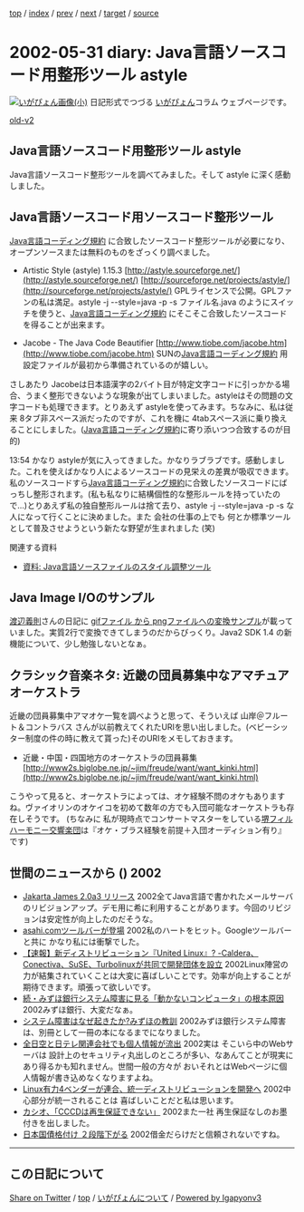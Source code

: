 [top](../index.html) 
 / [index](index.html) 
 / [prev](ig020530.html) 
 / [next](ig020604.html) 
 / [target](https://igapyon.github.io/diary/2002/ig020531.html) 
 / [source](https://github.com/igapyon/diary/blob/gh-pages/2002/ig020531.src.md) 

2002-05-31 diary: Java言語ソースコード用整形ツール astyle
=====================================================================================================
[![いがぴょん画像(小)](https://igapyon.github.io/diary/images/iga200306s.jpg "いがぴょん")](https://igapyon.github.io/diary/memo/memoigapyon.html) 日記形式でつづる [いがぴょん](https://igapyon.github.io/diary/memo/memoigapyon.html)コラム ウェブページです。

[old-v2](ig020531-orig.html)

## Java言語ソースコード用整形ツール astyle

Java言語ソースコード整形ツールを調べてみました。そして astyle に深く感動しました。


## Java言語ソースコード用ソースコード整形ツール

[Java言語コーディング規約](http://www.tcct.zaq.ne.jp/ayato/programming/java/codeconv_jp/) に合致したソースコード整形ツールが必要になり、オープンソースまたは無料のものをざっくり調べました。

* Artistic Style (astyle) 1.15.3
  [http://astyle.sourceforge.net/](http://astyle.sourceforge.net/)
  [http://sourceforge.net/projects/astyle/](http://sourceforge.net/projects/astyle/)
  GPLライセンスで公開。GPLファンの私は満足。astyle -j --style=java -p -s ファイル名.java のようにスイッチを使うと、[Java言語コーディング規約](http://www.tcct.zaq.ne.jp/ayato/programming/java/codeconv_jp/) にそこそこ合致したソースコードを得ることが出来ます。
  
* Jacobe - The Java Code Beautifier
  [http://www.tiobe.com/jacobe.htm](http://www.tiobe.com/jacobe.htm)
  SUNの[Java言語コーディング規約](http://www.tcct.zaq.ne.jp/ayato/programming/java/codeconv_jp/) 用設定ファイルが最初から準備されているのが嬉しい。

さしあたり Jacobeは日本語漢字の2バイト目が特定文字コードに引っかかる場合、うまく整形できないような現象が出てしまいました。astyleはその問題の文字コードも処理できます。とりあえず astyleを使ってみます。ちなみに、私は従来 8タブ非スペース派だったのですが、これを機に 4tabスペース派に乗り換えることにしました。([Java言語コーディング規約](http://www.tcct.zaq.ne.jp/ayato/programming/java/codeconv_jp/)に寄り添いつつ合致するのが目的)

13:54 かなり astyleが気に入ってきました。かなりラブラブです。感動しました。これを使えばかなり人によるソースコードの見栄えの差異が吸収できます。私のソースコードすら[Java言語コーディング規約](http://www.tcct.zaq.ne.jp/ayato/programming/java/codeconv_jp/)に合致したソースコードにばっちし整形されます。(私も私なりに結構個性的な整形ルールを持っていたので…)とりあえず私の独自整形ルールは捨て去り、astyle -j --style=java -p -s な人になって行くことに決めました。また 会社の仕事の上でも 何とか標準ツールとして普及させようという新たな野望が生まれました
(笑)

関連する資料

* [資料: Java言語ソースファイルのスタイル調整ツール](../memo/memojavastyle.html)

## Java Image I/Oのサンプル

[渡辺義則](http://d.hatena.ne.jp/a-san/)さんの日記に [gifファイル から pngファイルへの変換サンプル](http://www.hcn.zaq.ne.jp/no-ji/reseach/20020530.htm)が載っていました。実質2行で変換できてしまうのだからびっくり。Java2 SDK 1.4 の新機能について、少し勉強しないとなぁ。

## クラシック音楽ネタ: 近畿の団員募集中なアマチュアオーケストラ

近畿の団員募集中アマオケ一覧を調べようと思って、そういえば 山岸＠フルート＆コントラバス さんが以前教えてくれたURIを思い出しました。(ベビーシッター制度の件の時に教えて貰った)そのURIをメモしておきます。

* 近畿・中国・四国地方のオーケストラの団員募集
  [http://www2s.biglobe.ne.jp/~jim/freude/want/want_kinki.html](http://www2s.biglobe.ne.jp/~jim/freude/want/want_kinki.html)

こうやって見ると、オーケストラによっては、オケ経験不問のオケもありますね。ヴァイオリンのオケイコを初めて数年の方でも入団可能なオーケストラも存在しそうです。
(ちなみに 私が現時点でコンサートマスターをしている[堺フィルハーモニー交響楽団](http://orchestra.musicinfo.co.jp/~sakai-ph/)は『オケ・ブラス経験を前提＋入団オーディション有り』 です)

## 世間のニュースから () 2002

* [Jakarta James 2.0a3 リリース](http://jakarta.apache.org/james/)  2002全てJava言語で書かれたメールサーバのリビジョンアップ。デモ用に希に利用することがあります。今回のリビジョンは安定性が向上したのだそうな。
* [asahi.comツールバーが登場](http://www.zdnet.co.jp/news/0205/30/njbt_06.html)  2002私のハートをヒット。Googleツールバーと共に かなり私には衝撃でした。
* [【速報】新ディストリビューション『United Linux』? -Caldera、Conectiva、SuSE、Turbolinuxが共同で開発団体を設立](http://linux.ascii24.com/linux/news/today/2002/05/30/636148-000.html)  2002Linux陣営の力が結集されていくことは大変に喜ばしいことです。効率が向上することが期待できます。頑張って欲しいです。
* [続・みずほ銀行システム障害に見る「動かないコンピュータ」の根本原因](http://itpro.nikkeibp.co.jp/free/ITPro/OPINION/20020529/2/)  2002みずほ銀行、大変だなぁ。
* [システム障害はなぜ起きたか?みずほの教訓](http://coin.nikkeibp.co.jp/coin/nc/mizuho/)  2002みずほ銀行システム障害は、別冊として一冊の本になるまでになりました。
* [全日空と日テレ関連会社でも個人情報が流出](http://www.mainichi.co.jp/digital/network/archive/200205/29/11.html)  2002実は そこいら中のWebサーバは 設計上のセキュリティ丸出しのところが多い、なあんてことが現実にあり得るかも知れません。世間一般の方々が おいそれとはWebページに個人情報が書き込めなくなりますよね。
* [Linux有力4ベンダーが連合、統一ディストリビューションを開発へ](http://www.zdnet.co.jp/news/0205/30/njbt_16.html)  2002中心部分が統一されることは 喜ばしいことだと私は思います。
* [カシオ、「CCCDは再生保証できない」](http://www.zdnet.co.jp/news/0205/31/njbt_04.html)  2002また一社 再生保証なしのお墨付きを出しました。
* [日本国債格付け ２段階下がる](http://www.nhk.or.jp/news/2002/05/31/grri84000000ck31.html)  2002借金だらけだと信頼されないですね。


----------------------------------------------------------------------------------------------------

## この日記について

[Share on Twitter](https://twitter.com/intent/tweet?hashtags=igapyon%2Cdiary%2C%E3%81%84%E3%81%8C%E3%81%B4%E3%82%87%E3%82%93&text=Java%E8%A8%80%E8%AA%9E%E3%82%BD%E3%83%BC%E3%82%B9%E3%82%B3%E3%83%BC%E3%83%89%E7%94%A8%E6%95%B4%E5%BD%A2%E3%83%84%E3%83%BC%E3%83%AB+astyle&url=https%3A%2F%2Figapyon.github.io%2Fdiary%2F2002%2Fig020531.html) / [top](../index.html) / [いがぴょんについて](https://igapyon.github.io/diary/memo/memoigapyon.html) / [Powered by Igapyonv3](https://github.com/igapyon/igapyonv3)
